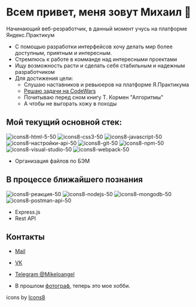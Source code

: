 # Всем привет, меня зовут Михаил 👋

Начинающий веб-резработчик, в данный момент учусь на платформе Яндекс.Практикум 

* С помощью разработки интерфейсов хочу делать мир более доступным, приятным и интересным. 
* Стремлюсь к работе в комманде над интересными проектами
* Ищу возможность расти и сделать себя стабильным и надежным разработчиком
* Для достижения цели:
  * Слушаю наставников и ревьюеров на платформе Я.Практикума
  * [Решаю задачи на CodeWars](https://www.codewars.com/users/Mikeloangel)
  * Почитываю перед сном книгу Т. Кормен "Алгоритмы"
  * А чтобы не выгорать хожу в походы 


## Мой текущий основной стек:

![icons8-html-5-50](https://user-images.githubusercontent.com/103570568/187183677-90f097d3-c1c8-4031-905c-2e8a92305b62.png)
![icons8-css3-50](https://user-images.githubusercontent.com/103570568/187183674-b75e0d95-c514-436e-8b7d-260a6380a378.png)
![icons8-javascript-50](https://user-images.githubusercontent.com/103570568/187183679-34fb2fde-2245-48c6-885c-9372d80aed84.png)
![icons8-настройки-api-50](https://user-images.githubusercontent.com/103570568/187184581-45d81c14-5036-4ed4-be2a-da1edc58ed72.png)
![icons8-git-50](https://user-images.githubusercontent.com/103570568/187183676-3b485a46-f75e-4d8f-84e4-0a898f2e7e8b.png)
![icons8-npm-50](https://user-images.githubusercontent.com/103570568/187183682-beb8c7f8-08c6-4b32-b64b-1399e74a9f1a.png)
![icons8-visual-studio-50](https://user-images.githubusercontent.com/103570568/187183686-0906af6e-b1f9-4f82-8776-987d015db196.png)
![icons8-webpack-50](https://user-images.githubusercontent.com/103570568/187183688-ec1075de-33ee-41d7-b41e-c9b1877245f0.png)

* Организация файлов по БЭМ


## В процессе ближайшего познания 

![icons8-реакция-50](https://user-images.githubusercontent.com/103570568/187184585-ed7d834f-073a-46ba-b27b-dfd3457ab795.png)
![icons8-nodejs-50](https://user-images.githubusercontent.com/103570568/187184575-3102d570-a190-44cd-a4d9-6a1e4e133aac.png)
![icons8-mongodb-50](https://user-images.githubusercontent.com/103570568/187184571-eb8899cf-dab9-45a3-a4ea-5c73a6268f61.png)
![icons8-postman-api-50](https://user-images.githubusercontent.com/103570568/187184578-edd8b098-d910-4bab-b669-88c3f08af29e.png)

* Express.js
* Rest API

## Контакты

* [Mail](mailto:mikeloangel@gmail.com)
* [VK](https://vk.com/mikeloangel)
* [Telegram @Mikeloangel](https://t.me/mikeloangel)

* В прошлом [фотограф](https://lightformagic.ru/), теперь это мое хобби.

icons by <a target="_blank" href="https://icons8.com">Icons8</a>
